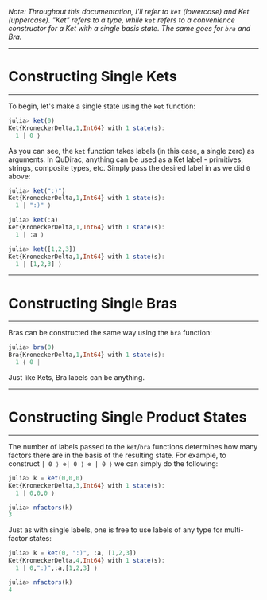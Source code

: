*Note: Throughout this documentation, I'll refer to `ket` (lowercase) and Ket (uppercase). "Ket" refers to a type, while `ket` refers to a convenience constructor for a Ket with a single basis state. The same goes for `bra` and Bra.*

---
# Constructing Single Kets
---

To begin, let's make a single state using the `ket` function:


```julia
julia> ket(0)
Ket{KroneckerDelta,1,Int64} with 1 state(s):
  1 | 0 ⟩
```

As you can see, the `ket` function takes labels (in this case, a single zero) as arguments. In QuDirac, anything can be used as a Ket label - primitives, strings, composite types, etc. Simply pass the desired label in as we did `0` above:

```julia
julia> ket(":)")
Ket{KroneckerDelta,1,Int64} with 1 state(s):
  1 | ":)" ⟩

julia> ket(:a)
Ket{KroneckerDelta,1,Int64} with 1 state(s):
  1 | :a ⟩

julia> ket([1,2,3])
Ket{KroneckerDelta,1,Int64} with 1 state(s):
  1 | [1,2,3] ⟩
```

---
# Constructing Single Bras
---

Bras can be constructed the same way using the `bra` function:

```julia
julia> bra(0)
Bra{KroneckerDelta,1,Int64} with 1 state(s):
  1 ⟨ 0 |
```

Just like Kets, Bra labels can be anything.  


---
# Constructing Single Product States
---

The number of labels passed to the `ket`/`bra` functions determines how many factors there are in the basis of the resulting state. For example, to construct `| 0 ⟩ ⊗| 0 ⟩ ⊗ | 0 ⟩` we can simply do the following:


```julia
julia> k = ket(0,0,0)
Ket{KroneckerDelta,3,Int64} with 1 state(s):
  1 | 0,0,0 ⟩

julia> nfactors(k)
3
```

Just as with single labels, one is free to use labels of any type for multi-factor states:

```julia
julia> k = ket(0, ":)", :a, [1,2,3])
Ket{KroneckerDelta,4,Int64} with 1 state(s):
  1 | 0,":)",:a,[1,2,3] ⟩

julia> nfactors(k)
4
```
